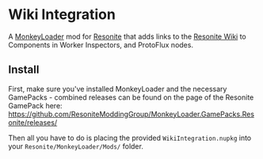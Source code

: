 Wiki Integration
================

A [MonkeyLoader](https://github.com/MonkeyModdingTroop/MonkeyLoader) mod for
[Resonite](https://resonite.com) that adds links to the [Resonite Wiki](https://wiki.resonite.com)
to Components in Worker Inspectors, and ProtoFlux nodes.


## Install

First, make sure you've installed MonkeyLoader and the necessary GamePacks - combined releases can be found on the page of the Resonite GamePack here: https://github.com/ResoniteModdingGroup/MonkeyLoader.GamePacks.Resonite/releases/

Then all you have to do is placing the provided `WikiIntegration.nupkg` into your `Resonite/MonkeyLoader/Mods/` folder.  

